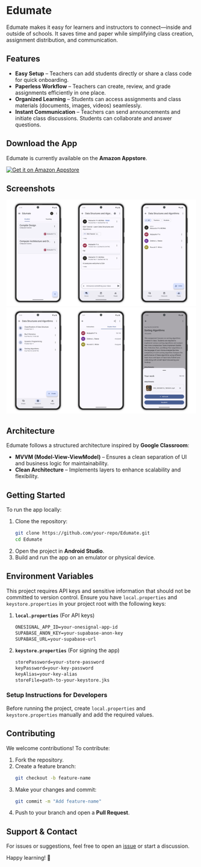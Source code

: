 # **Edumate**

Edumate makes it easy for learners and instructors to connect—inside and outside of schools.
It saves time and paper while simplifying class creation, assignment distribution, and
communication.

## **Features**

- **Easy Setup** – Teachers can add students directly or share a class code for quick onboarding.
- **Paperless Workflow** – Teachers can create, review, and grade assignments efficiently in one
  place.
- **Organized Learning** – Students can access assignments and class materials (documents, images,
  videos) seamlessly.
- **Instant Communication** – Teachers can send announcements and initiate class discussions.
  Students can collaborate and answer questions.

## **Download the App**

Edumate is currently available on the **Amazon Appstore**.

<a href='#'>
<picture>
  <source media="(prefers-color-scheme: dark)" srcset="https://images-na.ssl-images-amazon.com/images/G/01/mobile-apps/devportal2/res/images/amazon-appstore-badge-english-black.png">
  <source media="(prefers-color-scheme: light)" srcset="https://images-na.ssl-images-amazon.com/images/G/01/mobile-apps/devportal2/res/images/amazon-appstore-badge-english-white.png">
  <img alt="Get it on Amazon Appstore" src="https://images-na.ssl-images-amazon.com/images/G/01/mobile-apps/devportal2/res/images/amazon-appstore-badge-english-white.png" height='66px'>
</picture>
</a>

## Screenshots

<picture>
  <source media="(prefers-color-scheme: dark)" srcset="screenshots/screenshot1-dark.png">
  <source media="(prefers-color-scheme: light)" srcset="screenshots/screenshot1.png">
  <img alt="App Screenshot" src="screenshots/screenshot1.png">
</picture>

<picture>
  <source media="(prefers-color-scheme: dark)" srcset="screenshots/screenshot2-dark.png">
  <source media="(prefers-color-scheme: light)" srcset="screenshots/screenshot2.png">
  <img alt="App Screenshot" src="screenshots/screenshot2.png">
</picture>

## **Architecture**

Edumate follows a structured architecture inspired by **Google Classroom**:

- **MVVM (Model-View-ViewModel)** – Ensures a clean separation of UI and business logic for
  maintainability.
- **Clean Architecture** – Implements layers to enhance scalability and flexibility.

## **Getting Started**

To run the app locally:

1. Clone the repository:
   ```sh
   git clone https://github.com/your-repo/Edumate.git
   cd Edumate
   ```
2. Open the project in **Android Studio**.
3. Build and run the app on an emulator or physical device.

## **Environment Variables**

This project requires API keys and sensitive information that should not be committed to version
control. Ensure you have `local.properties` and `keystore.properties` in your project root with the
following keys:

1. **`local.properties`** (For API keys)

   ```properties
   ONESIGNAL_APP_ID=your-onesignal-app-id
   SUPABASE_ANON_KEY=your-supabase-anon-key
   SUPABASE_URL=your-supabase-url
   ```

2. **`keystore.properties`** (For signing the app)

   ```properties
   storePassword=your-store-password
   keyPassword=your-key-password
   keyAlias=your-key-alias
   storeFile=path-to-your-keystore.jks
   ```

### **Setup Instructions for Developers**

Before running the project, create `local.properties` and `keystore.properties` manually and add the
required values.

## **Contributing**

We welcome contributions! To contribute:

1. Fork the repository.
2. Create a feature branch:
   ```sh
   git checkout -b feature-name
   ```
3. Make your changes and commit:
   ```sh
   git commit -m "Add feature-name"
   ```
4. Push to your branch and open a **Pull Request**.

## **Support & Contact**

For issues or suggestions, feel free to open an [issue](#) or start a discussion.

Happy learning! 🚀
